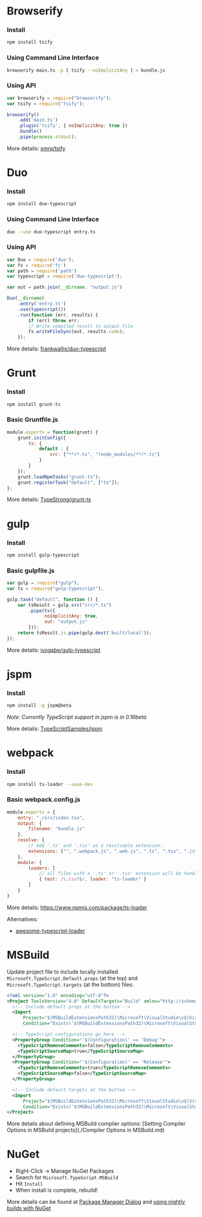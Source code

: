 # Browserify

### Install

```sh
npm install tsify
```

### Using Command Line Interface

```sh
browserify main.ts -p [ tsify --noImplicitAny ] > bundle.js
```

### Using API

```js
var browserify = require("browserify");
var tsify = require("tsify");

browserify()
    .add('main.ts')
    .plugin('tsify', { noImplicitAny: true })
    .bundle()
    .pipe(process.stdout);
```

More details: [smrq/tsify](https://github.com/smrq/tsify)

# Duo

### Install

```sh
npm install duo-typescript
```

### Using Command Line Interface

```sh
duo --use duo-typescript entry.ts
```

### Using API

```js
var Duo = require('duo');
var fs = require('fs')
var path = require('path')
var typescript = require('duo-typescript');

var out = path.join(__dirname, "output.js")

Duo(__dirname)
    .entry('entry.ts')
    .use(typescript())
    .run(function (err, results) {
        if (err) throw err;
        // Write compiled result to output file
        fs.writeFileSync(out, results.code);
    });
```

More details: [frankwallis/duo-typescript](https://github.com/frankwallis/duo-typescript)

# Grunt

### Install

```sh
npm install grunt-ts
```

### Basic Gruntfile.js

````js
module.exports = function(grunt) {
    grunt.initConfig({
        ts: {
            default : {
                src: ["**/*.ts", "!node_modules/**/*.ts"]
            }
        }
    });
    grunt.loadNpmTasks("grunt-ts");
    grunt.registerTask("default", ["ts"]);
};
````

More details: [TypeStrong/grunt-ts](https://github.com/TypeStrong/grunt-ts)

# gulp

### Install

```sh
npm install gulp-typescript
```

### Basic gulpfile.js

```js
var gulp = require("gulp");
var ts = require("gulp-typescript");

gulp.task("default", function () {
    var tsResult = gulp.src("src/*.ts")
        .pipe(ts({
              noImplicitAny: true,
              out: "output.js"
        }));
    return tsResult.js.pipe(gulp.dest('built/local'));
});
```

More details: [ivogabe/gulp-typescript](https://github.com/ivogabe/gulp-typescript)

# jspm

### Install

```sh
npm install -g jspm@beta
```

_Note: Currently TypeScript support in jspm is in 0.16beta_

More details: [TypeScriptSamples/jspm](https://github.com/Microsoft/TypeScriptSamples/tree/jspm/jspm)

# webpack

### Install

```sh
npm install ts-loader --save-dev
```

### Basic webpack.config.js

```js
module.exports = {
    entry: "./src/index.tsx",
    output: {
        filename: "bundle.js"
    },
    resolve: {
        // Add '.ts' and '.tsx' as a resolvable extension.
        extensions: ["", ".webpack.js", ".web.js", ".ts", ".tsx", ".js"]
    },
    module: {
        loaders: [
            // all files with a '.ts' or '.tsx' extension will be handled by 'ts-loader'
            { test: /\.tsx?$/, loader: "ts-loader" }
        ]
    }
}
```

More details: https://www.npmjs.com/package/ts-loader

Alternatives:

* [awesome-typescript-loader](https://www.npmjs.com/package/awesome-typescript-loader)

# MSBuild

Update project file to include locally installed `Microsoft.TypeScript.Default.props` (at the top) and `Microsoft.TypeScript.targets` (at the bottom) files:

```XML
<?xml version="1.0" encoding="utf-8"?>
<Project ToolsVersion="4.0" DefaultTargets="Build" xmlns="http://schemas.microsoft.com/developer/msbuild/2003">
  <!-- Include default props at the bottom -->
  <Import
      Project="$(MSBuildExtensionsPath32)\Microsoft\VisualStudio\v$(VisualStudioVersion)\TypeScript\Microsoft.TypeScript.Default.props"
      Condition="Exists('$(MSBuildExtensionsPath32)\Microsoft\VisualStudio\v$(VisualStudioVersion)\TypeScript\Microsoft.TypeScript.Default.props')" />

  <!-- TypeScript configurations go here -->
  <PropertyGroup Condition="'$(Configuration)' == 'Debug'">
    <TypeScriptRemoveComments>false</TypeScriptRemoveComments>
    <TypeScriptSourceMap>true</TypeScriptSourceMap>
  </PropertyGroup>
  <PropertyGroup Condition="'$(Configuration)' == 'Release'">
    <TypeScriptRemoveComments>true</TypeScriptRemoveComments>
    <TypeScriptSourceMap>false</TypeScriptSourceMap>
  </PropertyGroup>

  <!-- Include default targets at the bottom -->
  <Import
      Project="$(MSBuildExtensionsPath32)\Microsoft\VisualStudio\v$(VisualStudioVersion)\TypeScript\Microsoft.TypeScript.targets"
      Condition="Exists('$(MSBuildExtensionsPath32)\Microsoft\VisualStudio\v$(VisualStudioVersion)\TypeScript\Microsoft.TypeScript.targets')" />
</Project>
```

More details about defining MSBuild compiler options: [Setting Compiler Options in MSBuild projects](./Compiler Options in MSBuild.md)

# NuGet

* Right-Click -> Manage NuGet Packages
* Search for `Microsoft.TypeScript.MSBuild`
* Hit `Install`
* When install is complete, rebuild!

More details can be found at [Package Manager Dialog](http://docs.nuget.org/Consume/Package-Manager-Dialog) and [using nightly builds with NuGet](https://github.com/Microsoft/TypeScript/wiki/Nightly-drops#using-nuget-with-msbuild)
